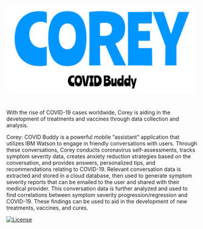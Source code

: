 <img src="CoreyCOVIDBuddy/Images/CoreyCOVIDBuddy_Logo.png" alt="Corey: COVID Buddy Logo" width="500"/>

#

With the rise of COVID-19 cases worldwide, Corey is aiding in the development of treatments and vaccines through data collection and analysis.

Corey: COVID Buddy is a powerful mobile “assistant” application that utilizes IBM Watson to engage in friendly conversations with users. Through these conversations, Corey conducts coronavirus self-assessments, tracks symptom severity data, creates anxiety reduction strategies based on the conversation, and provides answers, personalized tips, and recommendations relating to COVID-19. Relevant conversation data is extracted and stored in a cloud database, then used to generate symptom severity reports that can be emailed to the user and shared with their medical provider. This conversation data is further analyzed and used to find correlations between symptom severity progression/regression and COVID-19. These findings can be used to aid in the development of new treatments, vaccines, and cures.

[![License](https://img.shields.io/badge/License-Apache%202.0-blue.svg)](https://opensource.org/licenses/Apache-2.0)
